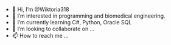 - 👋 Hi, I’m @Wiktoria318
- 👀 I’m interested in programming and biomedical engineering.
- 🌱 I’m currently learning C#, Python, Oracle SQL
- 💞️ I’m looking to collaborate on ...
- 📫 How to reach me ...

<!---
Wiktoria318/Wiktoria318 is a ✨ special ✨ repository because its `README.md` (this file) appears on your GitHub profile.
You can click the Preview link to take a look at your changes.
--->
